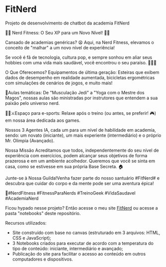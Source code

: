 # FitNerd
Projeto de desenvolvimento de chatbot da academia FitNerd

🏋️‍♀️ Nerd Fitness: O Seu XP para um Novo Nível! 🏋️‍♂️

Cansado de academias genéricas? 😫
Aqui, na Nerd Fitness, elevamos o conceito de "malhar" a um novo nível de experiência!

Se você é fã de tecnologia, cultura pop, e sempre sonhou em aliar seus hobbies com uma vida mais saudável, você encontrou o seu paraíso. 🤩🤩🤩

O Que Oferecemos?
Equipamentos de última geração: Esteiras que exibem dados de desempenho em realidade aumentada, bicicletas ergométricas com simulações de cenários de jogos, e muito mais! 

🚀Aulas temáticas: De "Musculação Jedi" a "Yoga com o Mestre dos Magos", nossas aulas são ministradas por instrutores que entendem a sua paixão pelo universo nerd. 

🧘‍♀️⚔️Espaço para e-sports: Relaxe após o treino (ou antes, se preferir! 🎮) em nossa área dedicada aos games.

Nossos 3 Agentes IA, cada um para um nível de habilidade em academia, sendo: um novato (iniciante), um mais experiente (intermediário) e o próprio Mr. Olimpia (Avançado).

Nossa Missão
Acreditamos que todos, independentemente do seu nível de experiência com exercícios, podem alcançar seus objetivos de forma prazerosa e em um ambiente acolhedor.
Queremos que você se sinta em casa, como se estivesse em sua própria Base Secreta. 🏠

Junte-se à Nossa Guilda!Venha fazer parte do nosso santuário #FitNerd# e descubra que cuidar do corpo e da mente pode ser uma aventura épica!

💪#NerdFitness #FitnessParaNerds #TreinoGeek #VidaSaudavel #AcademiaNerd

Ficou hypado nesse projeto? Então acesse o meu site <a href="https://fitnerd.netlify.app/" target="_blank">FitNerd</a> ou acesse a pasta "notebooks" deste repositório.

Recursos utilizados:
  - Site construído com base no canvas (estruturado em 3 arquivos: HTML, CSS e JavaScript);
  - 3 Notebooks criados para executar de acordo com a temperatura do tipo de conteúdo: iniciante, intermediário e avançado;
  - Publicação do site para facilitar o acesso ao conteúdo em outros computadores e dispositivos.

